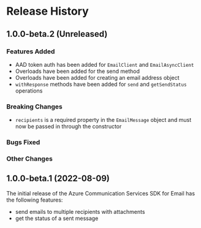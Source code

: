 # Release History

## 1.0.0-beta.2 (Unreleased)

### Features Added

- AAD token auth has been added for `EmailClient` and `EmailAsyncClient`
- Overloads have been added for the send method
- Overloads have been added for creating an email address object
- `withResponse` methods have been added for `send` and `getSendStatus` operations

### Breaking Changes

- `recipients` is a required property in the `EmailMessage` object and must now be passed in through the constructor

### Bugs Fixed

### Other Changes

## 1.0.0-beta.1 (2022-08-09)

The initial release of the Azure Communication Services SDK for Email has the following features:

- send emails to multiple recipients with attachments
- get the status of a sent message

